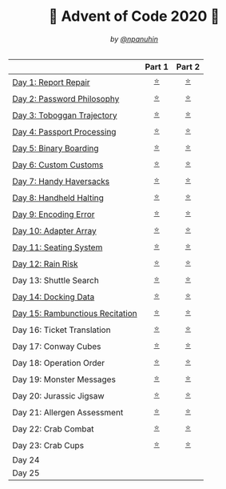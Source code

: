 <h1 align="center">🎄 Advent of Code 2020 🎄</h1>
<h6 align="center">by <a href="https://github.com/npanuhin">@npanuhin</a></h6>

|                                               |          Part 1           |           Part 2         |
|-----------------------------------------------|:-------------------------:|:------------------------:|
| [Day 1: Report Repair](./Day%2001)            | [⭐](./Day%2001/part1.py) | [⭐](./Day%2001/part2.py) |
| [Day 2: Password Philosophy](./Day%2002)      | [⭐](./Day%2002/part1.py) | [⭐](./Day%2002/part2.py) |
| [Day 3: Toboggan Trajectory](./Day%2003)      | [⭐](./Day%2003/part1.py) | [⭐](./Day%2003/part2.py) |
| [Day 4: Passport Processing](./Day%2004)      | [⭐](./Day%2004/part1.py) | [⭐](./Day%2004/part2.py) |
| [Day 5: Binary Boarding](./Day%2005)          | [⭐](./Day%2005/part1.py) | [⭐](./Day%2005/part2.py) |
| [Day 6: Custom Customs](./Day%2006)           | [⭐](./Day%2006/part1.py) | [⭐](./Day%2006/part2.py) |
| [Day 7: Handy Haversacks](./Day%2007)         | [⭐](./Day%2007/part1.py) | [⭐](./Day%2007/part2.py) |
| [Day 8: Handheld Halting](./Day%2008)         | [⭐](./Day%2008/part1.py) | [⭐](./Day%2008/part2.py) |
| [Day 9: Encoding Error](./Day%2009)           | [⭐](./Day%2009/part1.py) | [⭐](./Day%2009/part2.py) |
| [Day 10: Adapter Array](./Day%2010)           | [⭐](./Day%2010/part1.py) | [⭐](./Day%2010/part2.py) |
| [Day 11: Seating System](./Day%2011)          | [⭐](./Day%2011/part1.py) | [⭐](./Day%2011/part2.py) |
| [Day 12: Rain Risk](./Day%2012)               | [⭐](./Day%2012/part1.py) | [⭐](./Day%2012/part2.py) |
|  Day 13: Shuttle Search                       | [⭐](./Day%2013/part1.py) | [⭐](./Day%2013/part2.py) |
| [Day 14: Docking Data](./Day%2014)            | [⭐](./Day%2014/part1.py) | [⭐](./Day%2014/part2.py) |
| [Day 15: Rambunctious Recitation](./Day%2015) | [⭐](./Day%2015/part1.py) | [⭐](./Day%2015/part2.py) |
|  Day 16: Ticket Translation                   | [⭐](./Day%2016/part1.py) | [⭐](./Day%2016/part2.py) |
|  Day 17: Conway Cubes                         | [⭐](./Day%2017/part1.py) | [⭐](./Day%2017/part2.py) |
|  Day 18: Operation Order                      | [⭐](./Day%2018/part1.py) | [⭐](./Day%2018/part2.py) |
|  Day 19: Monster Messages                     | [⭐](./Day%2019/part1.py) | [⭐](./Day%2019/part2.py) |
|  Day 20: Jurassic Jigsaw                      | [⭐](./Day%2020/part1.py) | [⭐](./Day%2020/part2.py) |
|  Day 21: Allergen Assessment                  | [⭐](./Day%2021/part1.py) | [⭐](./Day%2021/part2.py) |
|  Day 22: Crab Combat                          | [⭐](./Day%2022/part1.py) | [⭐](./Day%2022/part2.py) |
|  Day 23: Crab Cups                            | [⭐](./Day%2023/part1.py) | [⭐](./Day%2023/part2.py) |
|  Day 24 |||
|  Day 25 |||
